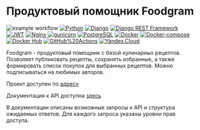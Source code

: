 # Продуктовый помощник Foodgram
![example workflow](https://github.com/Dmitrii-Kiselev-31/foodgram-project-react/actions/workflows/main.yml/badge.svg)
[![Python](https://img.shields.io/badge/-Python-464646?style=flat&logo=Python&logoColor=ffffff&color=043A6B)](https://www.python.org/)
[![Django](https://img.shields.io/badge/-Django-464646?style=flat&logo=Django&logoColor=ffffff&color=043A6B)](https://www.djangoproject.com/)
[![Django REST Framework](https://img.shields.io/badge/-Django%20REST%20Framework-464646?style=flat&logo=Django%20REST%20Framework&logoColor=ffffff&color=043A6B)](https://www.django-rest-framework.org/)
[![JWT](https://img.shields.io/badge/-JWT-464646?style=flat&color=043A6B)](https://jwt.io/)
[![Nginx](https://img.shields.io/badge/-NGINX-464646?style=flat&logo=NGINX&logoColor=ffffff&color=043A6B)](https://nginx.org/ru/)
[![gunicorn](https://img.shields.io/badge/-gunicorn-464646?style=flat&logo=gunicorn&logoColor=ffffff&color=043A6B)](https://gunicorn.org/)
[![PostgreSQL](https://img.shields.io/badge/-PostgreSQL-464646?style=flat&logo=PostgreSQL&logoColor=ffffff&color=043A6B)](https://www.postgresql.org/)
[![Docker](https://img.shields.io/badge/-Docker-464646?style=flat&logo=Docker&logoColor=ffffff&color=043A6B)](https://www.docker.com/)
[![Docker-compose](https://img.shields.io/badge/-Docker%20compose-464646?style=flat&logo=Docker&logoColor=ffffff&color=043A6B)](https://www.docker.com/)
[![Docker Hub](https://img.shields.io/badge/-Docker%20Hub-464646?style=flat&logo=Docker&logoColor=ffffff&color=043A6B)](https://www.docker.com/products/docker-hub)
[![GitHub%20Actions](https://img.shields.io/badge/-GitHub%20Actions-464646?style=flat&logo=GitHub%20actions&logoColor=ffffff&color=043A6B)](https://github.com/features/actions)
[![Yandex.Cloud](https://img.shields.io/badge/-Yandex.Cloud-464646?style=flat&logo=Yandex.Cloud&logoColor=ffffff&color=043A6B)](https://cloud.yandex.ru/)

Foodgram - продуктовый помощник с базой кулинарных рецептов. Позволяет публиковать рецепты, сохранять избранные, а также формировать список покупок для выбранных рецептов. Можно подписываться на любимых авторов.

Проект доступен по [адресу](http://assistant-food.sytes.net/)

Документация к API доступна [здесь](https://assistant-food.sytes.net/api/docs/)

В документации описаны возможные запросы к API и структура ожидаемых ответов. Для каждого запроса указаны уровни прав доступа.